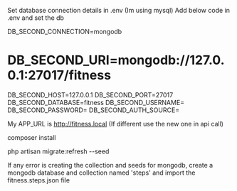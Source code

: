 Set database connection details in .env (Im using mysql)
Add below code in .env and set the db 

DB_SECOND_CONNECTION=mongodb
# DB_SECOND_URI=mongodb://127.0.0.1:27017/fitness
DB_SECOND_HOST=127.0.0.1
DB_SECOND_PORT=27017
DB_SECOND_DATABASE=fitness
DB_SECOND_USERNAME=
DB_SECOND_PASSWORD=
DB_SECOND_AUTH_SOURCE=

My APP_URL is http://fitness.local  (If different use the new one in api call)

composer install

php artisan migrate:refresh --seed

If any error is creating the collection and seeds for mongodb, create a mongodb database and collection named 'steps' and import the fitness.steps.json file